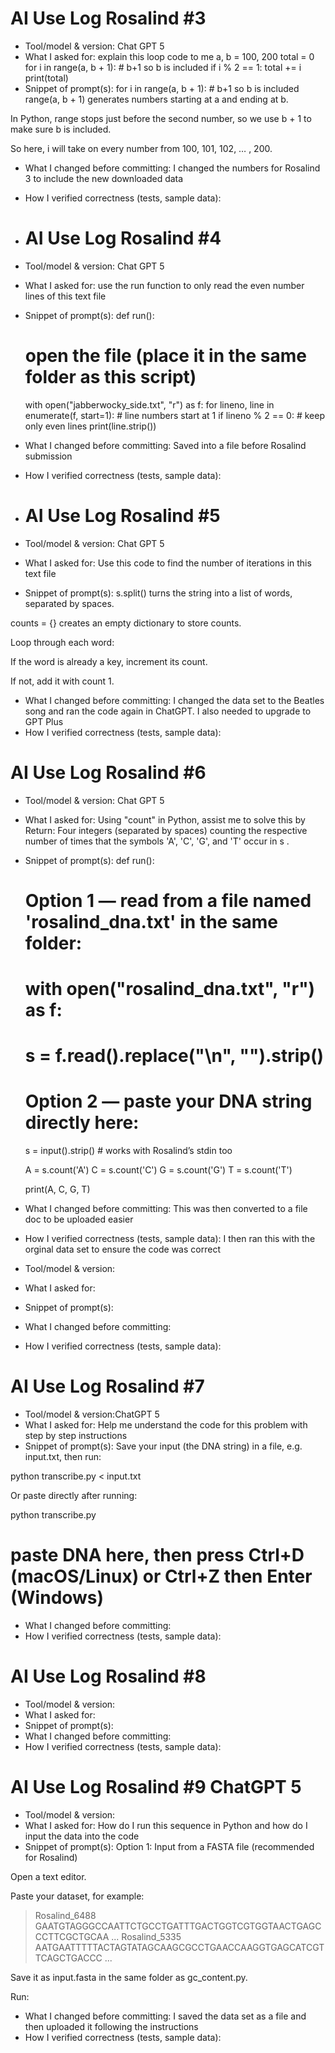 # AI Use Log Rosalind #3
- Tool/model & version: Chat GPT 5
- What I asked for: explain this loop code to me a, b = 100, 200 total = 0 for i in range(a, b + 1): # b+1 so b is included if i % 2 == 1: total += i print(total)
- Snippet of prompt(s): for i in range(a, b + 1):   # b+1 so b is included
range(a, b + 1) generates numbers starting at a and ending at b.

In Python, range stops just before the second number, so we use b + 1 to make sure b is included.

So here, i will take on every number from 100, 101, 102, … , 200.
- What I changed before committing: I changed the numbers for Rosalind 3 to include the new downloaded data
- How I verified correctness (tests, sample data):

- # AI Use Log Rosalind #4
- Tool/model & version: Chat GPT 5
- What I asked for: use the run function to only read the even number lines of this text file
- Snippet of prompt(s): def run():
    # open the file (place it in the same folder as this script)
    with open("jabberwocky_side.txt", "r") as f:
        for lineno, line in enumerate(f, start=1):  # line numbers start at 1
            if lineno % 2 == 0:  # keep only even lines
                print(line.strip())
- What I changed before committing: Saved into a file before Rosalind submission
- How I verified correctness (tests, sample data): 

- # AI Use Log Rosalind #5
- Tool/model & version: Chat GPT 5
- What I asked for: Use this code to find the number of iterations in this text file
- Snippet of prompt(s): s.split() turns the string into a list of words, separated by spaces.

counts = {} creates an empty dictionary to store counts.

Loop through each word:

If the word is already a key, increment its count.

If not, add it with count 1.
- What I changed before committing: I changed the data set to the Beatles song and ran the code again in ChatGPT. I also needed to upgrade to GPT Plus 
- How I verified correctness (tests, sample data):

# AI Use Log Rosalind #6
- Tool/model & version: Chat GPT 5
- What I asked for: Using "count" in Python, assist me to solve this by Return: Four integers (separated by spaces) counting the respective number of times that the symbols 'A', 'C', 'G', and 'T' occur in s
.
- Snippet of prompt(s): def run():
    # Option 1 — read from a file named 'rosalind_dna.txt' in the same folder:
    # with open("rosalind_dna.txt", "r") as f:
    #     s = f.read().replace("\n", "").strip()

    # Option 2 — paste your DNA string directly here:
    s = input().strip()  # works with Rosalind’s stdin too

    A = s.count('A')
    C = s.count('C')
    G = s.count('G')
    T = s.count('T')

    print(A, C, G, T)
- What I changed before committing: This was then converted to a file doc to be uploaded easier
- How I verified correctness (tests, sample data): I then ran this with the orginal data set to ensure the code was correct

- Tool/model & version:
- What I asked for:
- Snippet of prompt(s):
- What I changed before committing:
- How I verified correctness (tests, sample data):

# AI Use Log Rosalind #7
- Tool/model & version:ChatGPT 5
- What I asked for: Help me understand the code for this problem with step by step instructions
- Snippet of prompt(s): Save your input (the DNA string) in a file, e.g. input.txt, then run:

python transcribe.py < input.txt


Or paste directly after running:

python transcribe.py
# paste DNA here, then press Ctrl+D (macOS/Linux) or Ctrl+Z then Enter (Windows)
- What I changed before committing:
- How I verified correctness (tests, sample data):

# AI Use Log Rosalind #8
- Tool/model & version:
- What I asked for:
- Snippet of prompt(s):
- What I changed before committing:
- How I verified correctness (tests, sample data):

# AI Use Log Rosalind #9 ChatGPT 5
- Tool/model & version:
- What I asked for: How do I run this sequence in Python and how do I input the data into the code
- Snippet of prompt(s): Option 1: Input from a FASTA file (recommended for Rosalind)

Open a text editor.

Paste your dataset, for example:

>Rosalind_6488
GAATGTAGGGCCAATTCTGCCTGATTTGACTGGTCGTGGTAACTGAGCCCTTCGCTGCAA
...
>Rosalind_5335
AATGAATTTTTACTAGTATAGCAAGCGCCTGAACCAAGGTGAGCATCGTTCAGCTGACCC
...


Save it as input.fasta in the same folder as gc_content.py.

Run:
- What I changed before committing: I saved the data set as a file and then uploaded it following the instructions 
- How I verified correctness (tests, sample data):
